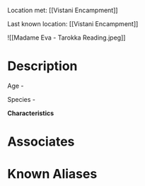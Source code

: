 Location met: [[Vistani Encampment]]

Last known location: [[Vistani Encampment]]

![[Madame Eva - Tarokka Reading.jpeg]]
# Description
Age - 

Species - 

**Characteristics**

# Associates

# Known Aliases
